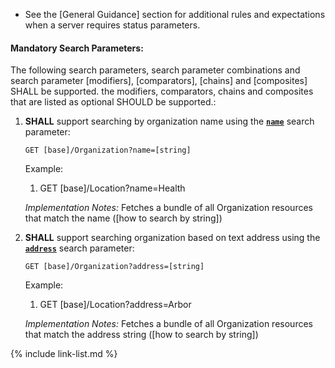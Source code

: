 - See the [General Guidance] section for additional rules and expectations when a server requires status parameters.



#### Mandatory Search Parameters:

The following search parameters, search parameter combinations and search parameter [modifiers], [comparators], [chains] and [composites] SHALL be supported.  the  modifiers, comparators, chains and composites that are listed as optional SHOULD be supported.:

1. **SHALL** support searching by organization name using the **[`name`](SearchParameter-us-core-organization-name.html)** search parameter:

    `GET [base]/Organization?name=[string]`

    Example:
    
      1. GET [base]/Location?name=Health

    *Implementation Notes:* Fetches a bundle of all Organization resources that match the name ([how to search by string])

1. **SHALL** support searching organization based on text address using the **[`address`](SearchParameter-us-core-organization-address.html)** search parameter:

    `GET [base]/Organization?address=[string]`

    Example:
    
      1. GET [base]/Location?address=Arbor

    *Implementation Notes:* Fetches a bundle of all Organization resources that match the address string ([how to search by string])



{% include link-list.md %}